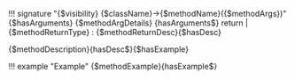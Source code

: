 !!! signature "{$visibility} {$className}->{$methodName}({$methodArgs})"
{$hasArguments}    {$methodArgDetails}
{hasArguments$}    return | {$methodReturnType}
    :   {$methodReturnDesc}{$hasDesc}

{$methodDescription}{hasDesc$}{$hasExample}

!!! example "Example"
    {$methodExample}{hasExample$}